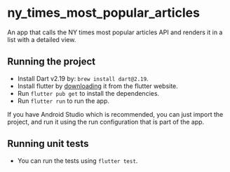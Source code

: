 # ny_times_most_popular_articles

An app that calls the NY times most popular articles API and renders it in a list with a detailed view.

## Running the project

* Install Dart v2.19 by: `brew install dart@2.19`.
* Install flutter by [downloading](https://docs.flutter.dev/get-started/install) it from the flutter website.
* Run `flutter pub get` to install the dependencies.
* Run `flutter run` to run the app.

If you have Android Studio which is recommended, you can just import the project, and run it using the run configuration that is part of the app.

## Running unit tests

* You can run the tests using `flutter test`.